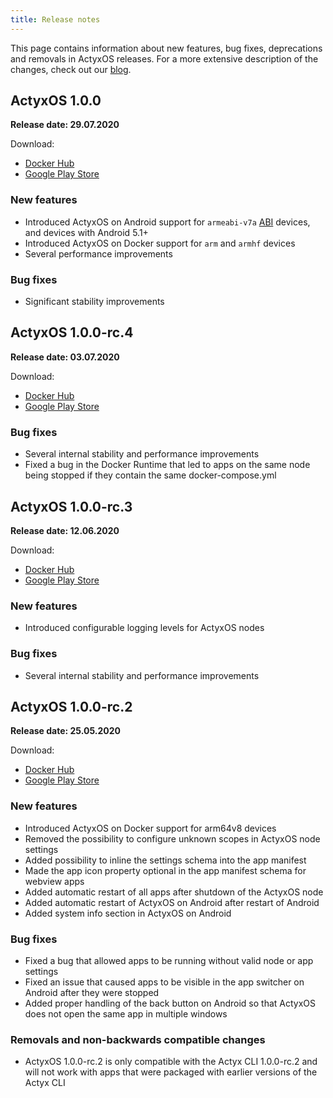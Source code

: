 ```yaml
---
title: Release notes
---
```


This page contains information about new features, bug fixes, deprecations and removals in ActyxOS releases. For a more extensive description of the changes, check out our [blog](https://www.actyx.com/news/).

## ActyxOS 1.0.0

**Release date: 29.07.2020**

Download:
- [Docker Hub](https://hub.docker.com/repository/docker/actyx/os)
- [Google Play Store](https://play.google.com/store/apps/details?id=com.actyx.os.android)

### New features

- Introduced ActyxOS on Android support for `armeabi-v7a` [ABI](https://developer.android.com/ndk/guides/abis.html#sa) devices, and devices with Android 5.1+
- Introduced ActyxOS on Docker support for `arm` and `armhf` devices
- Several performance improvements

### Bug fixes
- Significant stability improvements

## ActyxOS 1.0.0-rc.4

**Release date: 03.07.2020**

Download:
- [Docker Hub](https://hub.docker.com/repository/docker/actyx/os)
- [Google Play Store](https://play.google.com/store/apps/details?id=com.actyx.os.android)
  
### Bug fixes
- Several internal stability and performance improvements
- Fixed a bug in the Docker Runtime that led to apps on the same node being stopped if they contain the same docker-compose.yml

## ActyxOS 1.0.0-rc.3

**Release date: 12.06.2020**

Download:
- [Docker Hub](https://hub.docker.com/repository/docker/actyx/os)
- [Google Play Store](https://play.google.com/store/apps/details?id=com.actyx.os.android)

### New features
- Introduced configurable logging levels for ActyxOS nodes
  
### Bug fixes
- Several internal stability and performance improvements
  

## ActyxOS 1.0.0-rc.2

**Release date: 25.05.2020**

Download:
- [Docker Hub](https://hub.docker.com/repository/docker/actyx/os)
- [Google Play Store](https://play.google.com/store/apps/details?id=com.actyx.os.android)

### New features

- Introduced ActyxOS on Docker support for arm64v8 devices
- Removed the possibility to configure unknown scopes in ActyxOS node settings
- Added possibility to inline the settings schema into the app manifest
- Made the app icon property optional in the app manifest schema for webview apps
- Added automatic restart of all apps after shutdown of the ActyxOS node
- Added automatic restart of ActyxOS on Android after restart of Android
- Added system info section in ActyxOS on Android

### Bug fixes
- Fixed a bug that allowed apps to be running without valid node or app settings
- Fixed an issue that caused apps to be visible in the app switcher on Android after they were stopped
- Added proper handling of the back button on Android so that ActyxOS does not open the same app in multiple windows

### Removals and non-backwards compatible changes
- ActyxOS 1.0.0-rc.2 is only compatible with the Actyx CLI 1.0.0-rc.2 and will not work with apps that were packaged with earlier versions of the Actyx CLI
